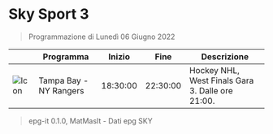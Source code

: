 # Sky Sport 3
> Programmazione di Lunedì 06 Giugno 2022

||Programma|Inizio|Fine|Descrizione|
|---|---|---|---|---|
|![Icon](https://guidatv.sky.it/uuid/7ab9089c-fd84-46d9-a80b-e5d8b33d9c38/cover?md5ChecksumParam=256231b457a4d10f4ad99455d2219b55)|Tampa Bay - NY Rangers|18:30:00|22:30:00|Hockey NHL, West Finals Gara 3. Dalle ore 21:00.



 > epg-it 0.1.0, MatMasIt - Dati epg SKY